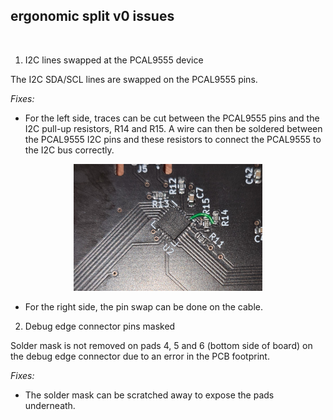 ## ergonomic split v0 issues

<br>

1. I2C lines swapped at the PCAL9555 device

The I2C SDA/SCL lines are swapped on the PCAL9555 pins.

*Fixes:*

- For the left side, traces can be cut between the PCAL9555 pins and the I2C pull-up resistors, R14 and R15. A wire can then be soldered between the PCAL9555 I2C pins and these resistors to connect the PCAL9555 to the I2C bus correctly.

<p align="center" width="100%">
    <img width="60%" src="i2c_fix.jpg"> 
</p>

- For the right side, the pin swap can be done on the cable.

2. Debug edge connector pins masked

Solder mask is not removed on pads 4, 5 and 6 (bottom side of board) on the debug edge connector due to an error in the PCB footprint.

*Fixes:*

- The solder mask can be scratched away to expose the pads underneath.